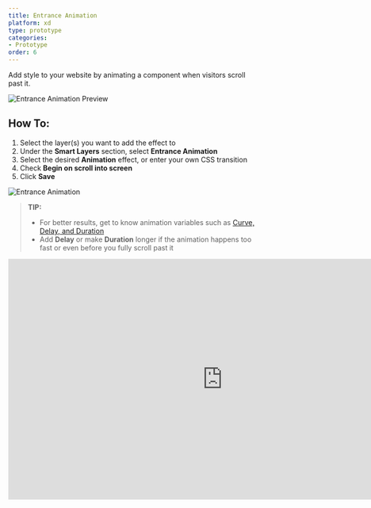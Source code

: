 ```yaml
---
title: Entrance Animation
platform: xd
type: prototype
categories: 
- Prototype
order: 6
---
```

Add style to your website by animating a component  when visitors scroll past it.

![Entrance Animation Preview](https://p46.f4.n0.cdn.getcloudapp.com/items/P8uRLmbO/entrance%20preview%20gif.gif?v=0472527aacd4667d9e476779f38aa9a5 "Entrance Animation Preview")

## How To:

1. Select the layer(s) you want to add the effect to
2. Under the **Smart Layers** section, select **Entrance Animation**
3. Select the desired **Animation** effect, or enter your own CSS transition
4. Check **Begin on scroll into screen**
5. Click **Save**

![Entrance Animation](https://p46.f4.n0.cdn.getcloudapp.com/items/jkuKxYZE/entranceanimation%20gif.gif?v=df788cacee1c3b71704436d77ef4cbee)

>**TIP:** 
> - For better results, get to know animation variables such as [Curve, Delay, and Duration](https://support.animaapp.com/launchpad/animation-easing-curve-explained)
> - Add **Delay** or make **Duration** longer if the animation happens too fast or even before you fully scroll past it

<iframe width="864" height="486" src="https://www.youtube.com/embed/4dlteyEVg0k" frameborder="0" allow="accelerometer; autoplay; encrypted-media; gyroscope; picture-in-picture" allowfullscreen></iframe>
